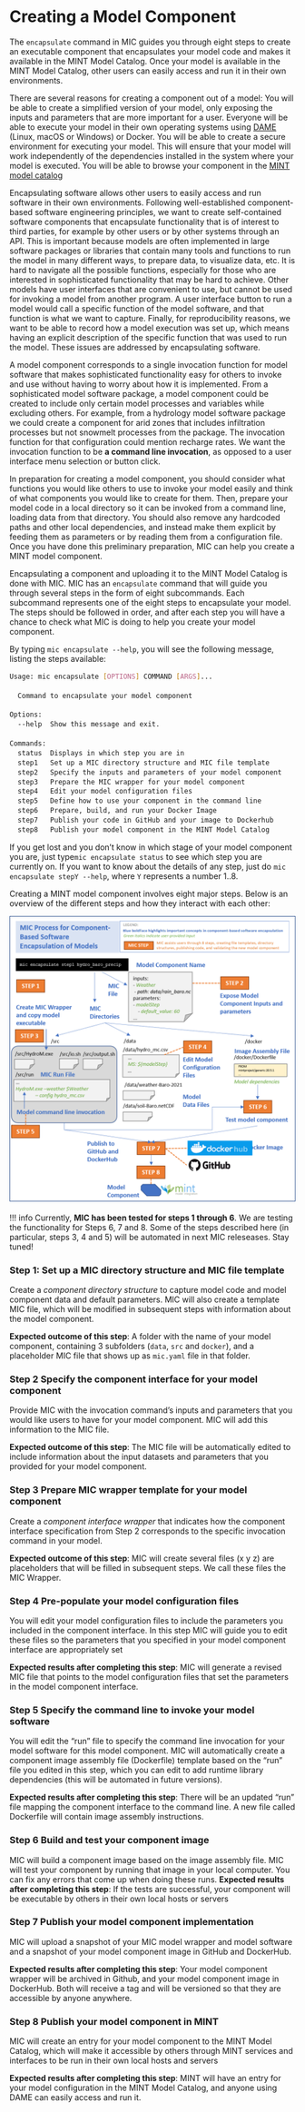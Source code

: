 # Creating a Model Component

The `encapsulate` command  in MIC guides you through eight steps to create an executable component that encapsulates your model code and makes it available in the MINT Model Catalog. Once your model is available in the MINT Model Catalog, other users can easily access and run it in their own environments.

There are several reasons for creating a component out of a model:
You will be able to create a simplified version of your model, only exposing the inputs and parameters that are more important for a user.
Everyone will be able to execute your model in their own operating systems using [DAME](dame-cli.readthedocs.io/) (Linux, macOS or Windows) or Docker.
You will be able to create a secure environment for executing your model. This will ensure that your model will work independently of the dependencies installed in the system where your model is executed.
You will be able to browse your component in the [MINT model catalog](https://models.mint.isi.edu/)

Encapsulating software allows other users to easily access and run software in their own environments.  Following well-established component-based software engineering principles, we want to create self-contained software components that encapsulate functionality that is of interest to third parties, for example by other users or by other systems through an API.  This is important because models are often implemented in large software packages or libraries that contain many tools and functions to run the model in many different ways, to prepare data, to visualize data, etc.  It is hard to navigate all the possible functions, especially for those who are interested in sophisticated functionality that may be hard to achieve.  Other models have user interfaces that are convenient to use, but cannot be used for invoking a model from another program.  A user interface button to run a model would call a specific function of the model software, and that function is what we want to capture.  Finally, for reproducibility reasons, we want to be able to record how a model execution was set up, which means having an explicit description of the specific function that was used to run the model.  These issues are addressed by encapsulating software.

A model component corresponds to a single invocation function for model software that makes sophisticated functionality easy for others to invoke and use without having to worry about how it is implemented.  From a sophisticated model software package, a model component could be created to include only certain model processes and variables while excluding others. For example, from a hydrology model software package we could create a component for arid zones that includes infiltration processes but not snowmelt processes from the package.  The invocation function for that configuration could mention recharge rates.   We want the invocation function to be **a command line invocation**, as opposed to a user interface menu selection or button click.  

In preparation for creating a model component, you should consider what functions you would like others to use to invoke your model easily and think of what components you would like to create for them. Then, prepare your model code in a local directory so it can be invoked from a command line, loading data from that directory.  You should also remove any hardcoded paths and other local dependencies, and instead make them explicit by feeding them as parameters or by reading them from a configuration file.  Once you have done this preliminary preparation, MIC can help you create a MINT model component.

Encapsulating a component and uploading it to the MINT Model Catalog is done with MIC.   MIC has an `encapsulate` command that will guide you through several steps in the form of  eight subcommands. Each subcommand represents one of the eight steps to encapsulate your model. The steps should be followed in order, and after each step you will have a chance to check what MIC is doing to help you create your model component.

By typing `mic encapsulate --help`, you will see the following message, listing the steps available:

```bash
Usage: mic encapsulate [OPTIONS] COMMAND [ARGS]...

  Command to encapsulate your model component

Options:
  --help  Show this message and exit.

Commands:
  status  Displays in which step you are in
  step1   Set up a MIC directory structure and MIC file template
  step2   Specify the inputs and parameters of your model component
  step3   Prepare the MIC wrapper for your model component
  step4   Edit your model configuration files 
  step5   Define how to use your component in the command line
  step6   Prepare, build, and run your Docker Image
  step7   Publish your code in GitHub and your image to Dockerhub
  step8   Publish your model component in the MINT Model Catalog
```

If you get lost and you don’t know in which stage of your model component you are,  just type`mic encapsulate status` to see which step you are currently on. If you want to know about the details of any step, just do `mic encapsulate stepY --help`, where `Y` represents a number 1..8.


Creating a MINT model component involves eight major steps. Below is an overview of the different steps and how they interact with each other: 

![Diagram](figures/overview.png)

!!! info
   Currently, **MIC has been tested for steps 1 through 6**. We are testing the functionality for Steps 6, 7 and 8. Some of the steps described here (in particular, steps 3, 4 and 5) will be automated in next MIC releseases. Stay tuned!

### Step 1: Set up a MIC directory structure and MIC file template


Create a *component directory structure* to capture model code and model component data and default parameters. MIC will also create a template MIC file, which will be modified in subsequent steps with information about the model component.

**Expected outcome of this step**: A folder with the name of your model component, containing 3 subfolders (`data`, `src` and `docker`), and a placeholder MIC file that shows up as `mic.yaml` file in that folder.

### Step 2  Specify the component interface for your model component 
Provide MIC with the invocation command’s inputs and parameters that you would like users to have for your model component.  MIC will add this information to the MIC file.

**Expected outcome of this step**: The MIC file will be automatically edited to include information about the input datasets and parameters that you provided for your model component.

### Step 3   Prepare MIC wrapper template for your model component
Create a *component interface wrapper* that indicates how the component interface specification from Step 2 corresponds to the specific invocation command in your model.

**Expected outcome of this step**: MIC will create several files (x y z) are placeholders that will be filled in subsequent steps.  We call these files the MIC Wrapper.

### Step 4   Pre-populate your model configuration files
You will edit your  model configuration files to include the  parameters you included in the component interface. In this step MIC will guide you to edit these files so the parameters that you specified  in your model component interface are appropriately set

**Expected results after completing this step**: MIC will generate a revised MIC file that points to the model configuration files that set the  parameters in the model component interface.

### Step 5   Specify the command line to invoke your model software 
You will edit the “run” file to specify the command line invocation for your model software for this model component.  MIC will automatically create a component image assembly file (Dockerfile) template based on the “run” file you edited in this step, which you can edit to add runtime library dependencies (this will  be automated in future versions).

**Expected results after completing this step**:  There will be an updated “run” file mapping the component interface to the command line. A new file called Dockerfile will contain image assembly instructions.  

### Step 6  Build and test your component image
MIC will build a component  image based on the image assembly file.  MIC will test your component by running that image in your local computer.  You can fix any errors that come up when doing these runs.
**Expected results after completing this step**: If the tests are successful, your component will be executable by others in their own local hosts or servers

### Step 7   Publish your model component implementation
MIC will upload a snapshot of your MIC model wrapper and model software and a snapshot of your model component image in GitHub and DockerHub. 

**Expected results after completing this step**: Your model component wrapper will be archived in Github, and your model component  image in DockerHub. Both will receive a tag and will be versioned so that they are accessible by anyone anywhere.

### Step 8   Publish your model component in MINT
MIC will create an entry for your model component to the MINT Model Catalog, which will make it accessible by others through MINT services and interfaces to be run in their own local hosts and servers

**Expected results after completing this step**: MINT will have an entry for your model configuration in the MINT Model Catalog, and anyone using DAME can easily access and run it.
